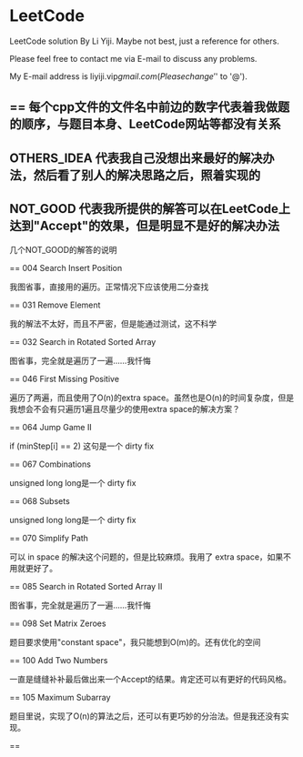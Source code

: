 LeetCode
========

LeetCode solution By Li Yiji. Maybe not best, just a reference for others.

Please feel free to contact me via E-mail to discuss any problems.

My E-mail address is liyiji.vip$gmail.com (Please change '$' to '@').

==
每个cpp文件的文件名中前边的数字代表着我做题的顺序，与题目本身、LeetCode网站等都没有关系
--
OTHERS_IDEA 代表我自己没想出来最好的解决办法，然后看了别人的解决思路之后，照着实现的
--
NOT_GOOD 代表我所提供的解答可以在LeetCode上达到"Accept"的效果，但是明显不是好的解决办法
--
几个NOT_GOOD的解答的说明

==
004 Search Insert Position

我图省事，直接用的遍历。正常情况下应该使用二分查找

==
031 Remove Element

我的解法不太好，而且不严密，但是能通过测试，这不科学

==
032 Search in Rotated Sorted Array

图省事，完全就是遍历了一遍……我忏悔

==
046 First Missing Positive

遍历了两遍，而且使用了O(n)的extra space。虽然也是O(n)的时间复杂度，但是我想会不会有只遍历1遍且尽量少的使用extra space的解决方案？

==
064 Jump Game II

if (minStep[i] == 2) 这句是一个 dirty fix

==
067 Combinations

unsigned long long是一个 dirty fix

==
068 Subsets

unsigned long long是一个 dirty fix

==
070 Simplify Path

可以 in space 的解决这个问题的，但是比较麻烦。我用了 extra space，如果不用就更好了。

==
085 Search in Rotated Sorted Array II

图省事，完全就是遍历了一遍……我忏悔

==
098 Set Matrix Zeroes

题目要求使用"constant space"，我只能想到O(m)的。还有优化的空间

==
100 Add Two Numbers

一直是缝缝补补最后做出来一个Accept的结果。肯定还可以有更好的代码风格。

==
105 Maximum Subarray

题目里说，实现了O(n)的算法之后，还可以有更巧妙的分治法。但是我还没有实现。

==
